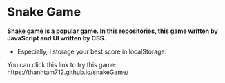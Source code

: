 <h1>Snake Game</h1>

**Snake game is a popular game. In this repositories, this game written by JavaScript and UI written by CSS.**

  - Especially, I storage your best score in localStorage.

<p>You can click this link to try this game: https://thanhtam712.github.io/snakeGame/</p>
